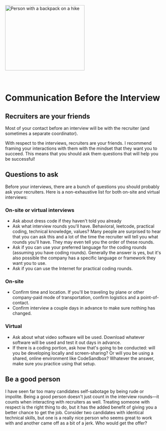 <img style="margin: 0 auto; max-width:16rem; margin-bottom: 2rem" width="256px" height="210px" alt="Person with a backpack on a hike" src="/before.svg" />

# Communication Before the Interview

## Recruiters are your friends

Most of your contact before an interview will be with the recruiter (and sometimes a separate coordinator).

With respect to the interviews, recruiters are your friends. I recommend framing your interactions with them with the mindset that they want you to succeed. This means that you should ask them questions that will help you be successful!

## Questions to ask

Before your interviews, there are a bunch of questions you should probably ask your recruiters. Here is a non-exhaustive list for both on-site and virtual interviews:

### On-site or virtual interviews

- Ask about dress code if they haven't told you already
- Ask what interview rounds you'll have. Behavioral, leetcode, practical coding, technical knowledge, values? Many people are surprised to hear that you can ask this and a lot of the time the recruiter will tell you what rounds you'll have. They may even tell you the order of these rounds.
- Ask if you can use your preferred language for the coding rounds (assuming you have coding rounds). Generally the answer is yes, but it's also possible the company has a specific language or framework they want you to use.
- Ask if you can use the Internet for practical coding rounds.

### On-site

- Confirm time and location. If you'll be traveling by plane or other company-paid mode of transportation, confirm logistics and a point-of-contact.
- Confirm interview a couple days in advance to make sure nothing has changed.

### Virtual

- Ask about what video software will be used. Download whatever software will be used and test it out days in advance.
- If there is a coding portion, ask how that's going to be conducted: will you be developing locally and screen-sharing? Or will you be using a shared, online environment like CodeSandbox? Whatever the answer, make sure you practice using that setup.

## Be a good person

I have seen far too many candidates self-sabotage by being rude or impolite. Being a good person doesn't just count in the interview rounds&mdash;it counts when interacting with recruiters as well. Treating someone with respect is the right thing to do, but it has the added benefit of giving you a better chance to get the job. Consider two candidates with identical technical skills, but one is a really nice person who seems great to work with and another came off as a bit of a jerk. Who would get the offer?
